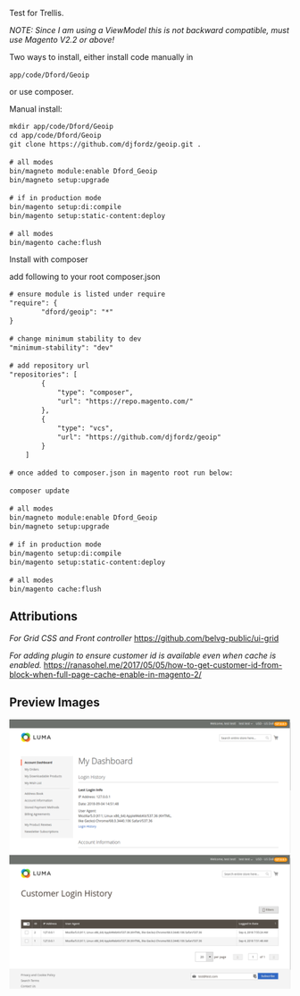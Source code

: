 Test for Trellis.

*NOTE: Since I am using a ViewModel this is not backward compatible, must use Magento V2.2 or above!*

Two ways to install, either install code manually in 

`app/code/Dford/Geoip`

or use composer.

Manual install:

```
mkdir app/code/Dford/Geoip
cd app/code/Dford/Geoip
git clone https://github.com/djfordz/geoip.git .

# all modes
bin/magneto module:enable Dford_Geoip
bin/magneto setup:upgrade

# if in production mode
bin/magento setup:di:compile
bin/magento setup:static-content:deploy

# all modes
bin/magento cache:flush
```

Install with composer

add following to your root composer.json

```
# ensure module is listed under require
"require": {
        "dford/geoip": "*"
}

# change minimum stability to dev
"minimum-stability": "dev"

# add repository url
"repositories": [
        {
            "type": "composer",
            "url": "https://repo.magento.com/"
        },
        {
            "type": "vcs",
            "url": "https://github.com/djfordz/geoip"
        }
    ]

# once added to composer.json in magento root run below:

composer update

# all modes
bin/magneto module:enable Dford_Geoip
bin/magneto setup:upgrade

# if in production mode
bin/magento setup:di:compile
bin/magento setup:static-content:deploy

# all modes
bin/magento cache:flush
```

## Attributions

*For Grid CSS and Front controller*
https://github.com/belvg-public/ui-grid

*For adding plugin to ensure customer id is available even when cache is enabled.*
https://ranasohel.me/2017/05/05/how-to-get-customer-id-from-block-when-full-page-cache-enable-in-magento-2/

## Preview Images

<img src="https://github.com/djfordz/geoip/blob/master/preview.png" />
<img src="https://github.com/djfordz/geoip/blob/master/preview2.png" />
